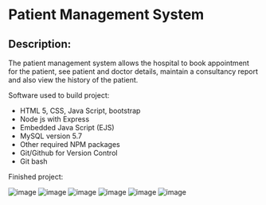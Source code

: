 # Patient Management System

## Description:

The patient management system allows the hospital to book appointment for the patient, see patient and doctor details, maintain a consultancy report and also view the history of the patient.

 
Software used to build project:

* HTML 5, CSS, Java Script, bootstrap
* Node js with Express 
* Embedded Java Script (EJS) 
* MySQL version 5.7 
* Other required NPM packages 
* Git/Github for Version Control 
* Git bash 

Finished project:

![image](https://user-images.githubusercontent.com/40891415/123391386-99be8c80-d5b9-11eb-8fba-04fd23a8b30e.png)
![image](https://user-images.githubusercontent.com/40891415/123391151-582de180-d5b9-11eb-8c58-1eb71c54bea1.png)
![image](https://user-images.githubusercontent.com/40891415/123391279-772c7380-d5b9-11eb-9337-d6fdb3e71687.png)
![image](https://user-images.githubusercontent.com/40891415/123391474-b4910100-d5b9-11eb-87c6-b05480a7ca0a.png)
![image](https://user-images.githubusercontent.com/40891415/123391501-b8bd1e80-d5b9-11eb-86b6-2d7da3aa5c34.png)
![image](https://user-images.githubusercontent.com/40891415/123391581-cd011b80-d5b9-11eb-86a0-f6220f773ac5.png)
